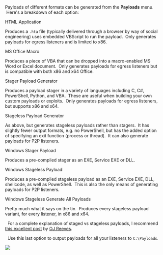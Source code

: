 Payloads of different formats can be generated from the **Payloads** menu.  Here's a breakdown of each option:

HTML Application

Produces a `.hta` file (typically delivered through a browser by way of social engineering) uses embedded VBScript to run the payload.  Only generates payloads for egress listeners and is limited to x86.  
  
MS Office Macro

Produces a piece of VBA that can be dropped into a macro-enabled MS Word or Excel document.  Only generates payloads for egress listeners but is compatible with both x86 and x64 Office.

Stager Payload Generator

Produces a payload stager in a variety of languages including C, C#, PowerShell, Python, and VBA.  These are useful when building your own custom payloads or exploits.  Only generates payloads for egress listeners, but supports x86 and x64.

Stageless Payload Generator

As above, but generates stageless payloads rather than stagers.  It has slightly fewer output formats, e.g. no PowerShell, but has the added option of specifying an exit function (process or thread).  It can also generate payloads for P2P listeners.

Windows Stager Payload

Produces a pre-compiled stager as an EXE, Service EXE or DLL.

Windows Stageless Payload

Produces a pre-compiled stageless payload as an EXE, Service EXE, DLL, shellcode, as well as PowerShell.  This is also the only means of generating payloads for P2P listeners.

Windows Stageless Generate All Payloads

Pretty much what it says on the tin.  Produces every stageless payload variant, for every listener, in x86 and x64.

  

  For a complete explanation of staged vs stageless payloads, I recommend [this excellent post](https://buffered.io/posts/staged-vs-stageless-handlers/) by [OJ Reeves](https://twitter.com/TheColonial).

  Use this last option to output payloads for all your listeners to `C:\Payloads`.  
  
![](https://files.cdn.thinkific.com/file_uploads/584845/images/e29/763/8d3/payloads.png)